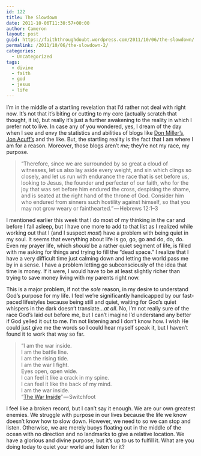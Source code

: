 ```yaml
---
id: 122
title: The Slowdown
date: 2011-10-06T11:30:57+00:00
author: Cameron
layout: post
guid: https://faiththroughdoubt.wordpress.com/2011/10/06/the-slowdown/
permalink: /2011/10/06/the-slowdown-2/
categories:
  - Uncategorized
tags:
  - divine
  - faith
  - god
  - jesus
  - life
---
```

I’m in the middle of a startling revelation that I’d rather not deal with right now. It’s not that it’s biting or cutting to my core (actually scratch that thought, it is), but really it’s just a further awakening to the reality in which I prefer not to live. In case any of you wondered, yes, I dream of the day when I see and envy the statistics and abilities of blogs like <a href="http://donmilleris.com/" target="_blank">Don Miller’s</a>, <a href="http://www.jonacuff.com/blog/" target="_blank">Jon Acuff’s</a> and the like. But, the startling reality is the fact that I am where I am for a reason. Moreover, those blogs aren’t _me_; they’re not my race, my purpose.

> “Therefore, since we are surrounded by so great a cloud of witnesses, let us also lay aside every weight, and sin which clings so closely, and let us run with endurance the race that is set before us, looking to Jesus, the founder and perfecter of our faith, who for the joy that was set before him endured the cross, despising the shame, and is seated at the right hand of the throne of God. Consider him who endured from sinners such hostility against himself, so that you may not grow weary or fainthearted.” — Hebrews 12:1–3

I mentioned earlier this week that I do most of my thinking in the car and before I fall asleep, but I have one more to add to that list as I realized while working out that I (and I suspect _most_) have a problem with being quiet in my soul. It seems that everything about life is go, go, go and do, do, do. Even my prayer life, which _should_ be a rather quiet segment of life, is filled with me asking for things and trying to fill the “dead space.” I realize that I have a very difficult time just calming down and letting the world pass me by in a sense. I have a problem letting go subconsciously of the idea that time is money. If it were, I would have to be at least slightly richer than trying to save money living with my parents right now.

This is a major problem, if not the _sole_ reason, in my desire to understand God’s purpose for my life. I feel we’re significantly handicapped by our fast-paced lifestyles because being still and quiet, waiting for God’s quiet whispers in the dark doesn’t translate…_at all_. No, I’m not really sure of the race God’s laid out before me, but I can’t imagine I’d understand any better if God yelled it out to me. I’m not listening and I don’t know how. I wish He could just give me the words so I could hear myself speak it, but I haven’t found it to work that way so far.

> “I am the war inside.  
> I am the battle line.  
> I am the rising tide.  
> I am the war I fight.  
> Eyes open, open wide.  
> I can feel it like a crack in my spine.  
> I can feel it like the back of my mind.  
> I am the war inside.  
> “<a href="http://youtu.be/h-gacGvULO8?hd=1" target="_blank">The War Inside</a>” — Switchfoot

I feel like a broken record, but I can’t say it enough. We are our own greatest enemies. We struggle with purpose in our lives because the life we know doesn’t know how to slow down. However, we need to so we can stop and listen. Otherwise, we are merely buoys floating out in the middle of the ocean with no direction and no landmarks to give a relative location. We have a glorious and divine purpose, but it’s up to us to fulfill it. What are you doing today to quiet your world and listen for it?